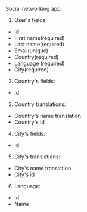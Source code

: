 Social networking app.

1. User's fields:
- Id
- First name(required)
- Last name(required)
- Email(unique)
- Country(required)
- Language (required)
- City(required)

2. Country's fields:
- Id 

3. Country translations:
- Country's name translation
- Country's id 

4. City's fields:
- Id

5. City's translations:
- City's name translation
- City's id

6. Language:
- Id
- Name


